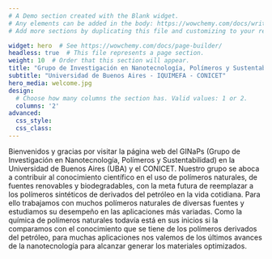 ```yaml
---
# A Demo section created with the Blank widget.
# Any elements can be added in the body: https://wowchemy.com/docs/writing-markdown-latex/
# Add more sections by duplicating this file and customizing to your requirements.

widget: hero  # See https://wowchemy.com/docs/page-builder/
headless: true  # This file represents a page section.
weight: 10  # Order that this section will appear.
title: "Grupo de Investigación en Nanotecnología, Polímeros y Sustentabilidad (GINaPs)."
subtitle: "Universidad de Buenos Aires - IQUIMEFA - CONICET"
hero_media: welcome.jpg
design:
  # Choose how many columns the section has. Valid values: 1 or 2.
  columns: '2'
advanced:
  css_style:
  css_class:
---
```


Bienvenidos y gracias por visitar la página web del GINaPs (Grupo de Investigación en Nanotecnología, Polímeros y Sustentabilidad) en la Universidad de Buenos Aires (UBA) y el CONICET. Nuestro grupo se aboca a contribuir al conocimiento científico en el uso de polímeros naturales, de fuentes renovables y biodegradables, con la meta futura de reemplazar a los polímeros sintéticos de derivados del petróleo en la vida cotidiana. Para ello trabajamos con muchos polímeros naturales de diversas fuentes y estudiamos su desempeño en las aplicaciones más variadas. 
Como la química de polímeros naturales todavía está en sus inicios si la comparamos con el conocimiento que se tiene de los polímeros derivados del petróleo, para muchas aplicaciones nos valemos de los últimos avances de la nanotecnología para alcanzar generar los materiales optimizados.
